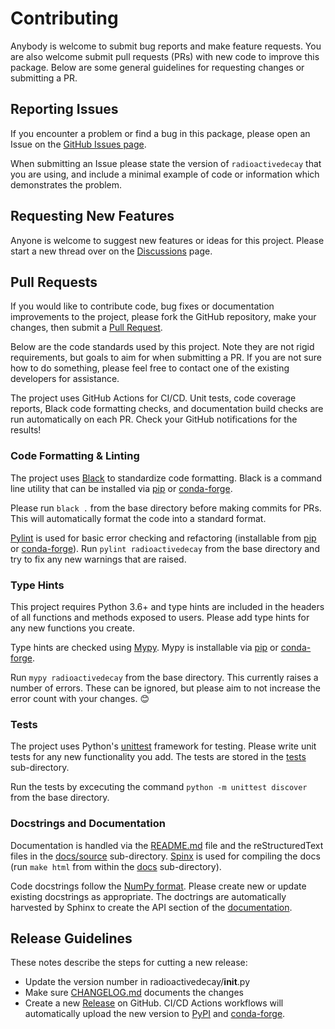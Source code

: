 # Contributing

Anybody is welcome to submit bug reports and make feature requests. You are
also welcome submit pull requests (PRs) with new code to improve this package.
Below are some general guidelines for requesting changes or submitting a PR.


## Reporting Issues

If you encounter a problem or find a bug in this package, please open an Issue
on the
[GitHub Issues page](https://github.com/radioactivedecay/radioactivedecay/issues).

When submitting an Issue please state the version of ``radioactivedecay`` that
you are using, and include a minimal example of code or information which
demonstrates the problem.


## Requesting New Features

Anyone is welcome to suggest new features or ideas for this project. Please
start a new thread over on the
[Discussions](https://github.com/radioactivedecay/radioactivedecay/discussions)
page.


## Pull Requests

If you would like to contribute code, bug fixes or documentation improvements
to the project, please fork the GitHub repository, make your changes, then
submit a [Pull Request](https://github.com/radioactivedecay/radioactivedecay/pulls).

Below are the code standards used by this project. Note they are not rigid
requirements, but goals to aim for when submitting a PR. If you are not sure
how to do something, please feel free to contact one of the existing developers
for assistance.

The project uses GitHub Actions for CI/CD. Unit tests, code coverage reports,
Black code formatting checks, and documentation build checks are run
automatically on each PR. Check your GitHub notifications for the results!


### Code Formatting & Linting

The project uses [Black](https://black.readthedocs.io/en/stable/) to
standardize code formatting. Black is a command line utility that can be
installed via [pip](https://pypi.org/project/black/) or
[conda-forge](https://anaconda.org/conda-forge/black).

Please run ``black .`` from the base directory before making commits for PRs.
This will automatically format the code into a standard format.

[Pylint](https://www.pylint.org/) is used for basic error checking and
refactoring (installable from [pip](https://pypi.org/project/pylint/) or
[conda-forge](https://anaconda.org/conda-forge/pylint)). Run
``pylint radioactivedecay`` from the base directory and try to fix any new
warnings that are raised.


### Type Hints

This project requires Python 3.6+ and type hints are included in the headers of
all functions and methods exposed to users. Please add type hints for any new
functions you create.

Type hints are checked using [Mypy](http://mypy-lang.org/). Mypy is installable
via [pip](https://pypi.org/project/mypy/) or
[conda-forge](https://anaconda.org/conda-forge/mypy).

Run ``mypy radioactivedecay`` from the base directory. This currently raises a
number of errors. These can be ignored, but please aim to not increase the
error count with your changes. 😊


### Tests

The project uses Python's
[unittest](https://docs.python.org/3/library/unittest.html) framework for
testing. Please write unit tests for any new functionality you add. The
tests are stored in the
[tests](https://github.com/radioactivedecay/radioactivedecay/tree/main/tests)
sub-directory.

Run the tests by excecuting the command ``python -m unittest discover`` from
the base directory.


### Docstrings and Documentation

Documentation is handled via the
[README.md](https://github.com/radioactivedecay/radioactivedecay/blob/main/README.md)
file and the reStructuredText files in the
[docs/source](https://github.com/radioactivedecay/radioactivedecay/tree/main/docs/source/)
sub-directory. [Spinx](http://www.sphinx-doc.org/en/master/) is used for compiling the
docs (run ``make html`` from within the
[docs](https://github.com/radioactivedecay/radioactivedecay/tree/main/docs/)
 sub-directory).

Code docstrings follow the
[NumPy format](https://numpydoc.readthedocs.io/en/latest/format.html). Please
create new or update existing docstrings as appropriate. The doctrings are
automatically harvested by Sphinx to create the API section of the
[documentation](https://radioactivedecay.github.io/api.html).


## Release Guidelines

These notes describe the steps for cutting a new release:

* Update the version number in radioactivedecay/__init__.py
* Make sure
[CHANGELOG.md](https://github.com/radioactivedecay/radioactivedecay/blob/main/CHANGELOG.md)
documents the changes
* Create a new
[Release](https://github.com/radioactivedecay/radioactivedecay/releases)
on GitHub. CI/CD Actions workflows will automatically upload the new version to
[PyPI](https://pypi.org/project/radioactivedecay/) and
[conda-forge](https://anaconda.org/conda-forge/radioactivedecay).

